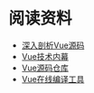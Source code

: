 # 阅读资料
- [深入剖析Vue源码](https://ocean1509.github.io/In-depth-analysis-of-Vue/)
- [Vue技术内幕](http://caibaojian.com/vue-design/art/)
- [Vue源码仓库](https://github.com/vuejs/vue)
- [Vue在线编译工具](http://hcysun.me/vue-template-compiler-playground/)